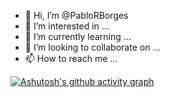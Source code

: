 - 👋 Hi, I’m @PabloRBorges
- 👀 I’m interested in ...
- 🌱 I’m currently learning ...
- 💞️ I’m looking to collaborate on ...
- 📫 How to reach me ...

[![Ashutosh's github activity graph](https://activity-graph.herokuapp.com/graph?username=PabloRBorges&custom_title=This%20is%20a%20title&hide_border=true)](https://github.com/ashutosh00710/github-readme-activity-graph)

<!---
PabloRBorges/PabloRBorges is a ✨ special ✨ repository because its `README.md` (this file) appears on your GitHub profile.
You can click the Preview link to take a look at your changes.
--->
